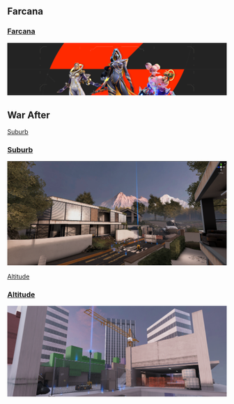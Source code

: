 <h2>Farcana</h2>

<h3><a href="https://www.farcana.com/">Farcana</a></h3>

<a href="https://www.farcana.com/">
  <img src="/assets/Portfolio/Commercial_work/LINKEDIN_COVER.jpg" alt="Farcana" style="max-width: 100%; height: auto;">
</a>

<h2>War After</h2>

[Suburb](../data/showcase/WA_Suburb)

<h3><a href="../data/showcase/WA_Suburb">Suburb</a></h3>

<a href="../data/showcase/WA_Suburb">
  <img src="/assets/Portfolio/Commercial_work/WA_Suburb/mainsc/2.png" alt="Suburb" style="max-width: 100%; height: auto;">
</a>

[Altitude](../data/showcase/WA_Altitude)

<h3><a href="../data/showcase/WA_Altitude">Altitude</a></h3>

<a href="../data/showcase/WA_Altitude">
  <img src="/assets/Portfolio/Commercial_work/WA_Altitude/SS.png" alt="Altitude" style="max-width: 100%; height: auto;">
</a>
